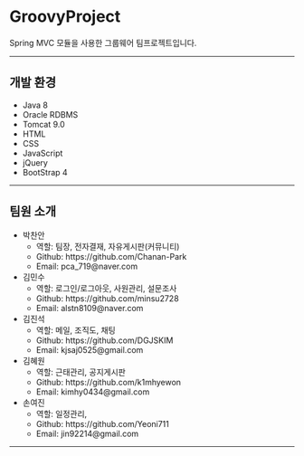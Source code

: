 # GroovyProject
Spring MVC 모듈을 사용한 그룹웨어 팀프로젝트입니다.
<hr>
<h2>개발 환경</h2>
<ul>
  <li>Java 8</li>
  <li>Oracle RDBMS</li>
  <li>Tomcat 9.0</li>
  <li>HTML</li>
  <li>CSS</li>
  <li>JavaScript</li>
  <li>jQuery</li>
  <li>BootStrap 4</li>
</ul>
<hr>
<h2>팀원 소개</h2>
<ul>
  <li>박찬안
    <ul>
      <li>역할: 팀장, 전자결재, 자유게시판(커뮤니티)</li>
      <li>Github: https://github.com/Chanan-Park</li>
      <li>Email: pca_719@naver.com</li>
    </ul>
  </li>
  <li>김민수
    <ul>
      <li>역할: 로그인/로그아웃, 사원관리, 설문조사</li>
      <li>Github: https://github.com/minsu2728</li>
      <li>Email: alstn8109@naver.com</li>
    </ul>
  </li>
    <li>김진석
      <ul>
        <li>역할: 메일, 조직도, 채팅</li>
        <li>Github: https://github.com/DGJSKIM</li>
        <li>Email: kjsaj0525@gmail.com</li>
      </ul>
  </li>
    <li>김혜원
      <ul>
        <li>역할: 근태관리, 공지게시판</li>
        <li>Github: https://github.com/k1mhyewon</li>
        <li>Email: kimhy0434@gmail.com</li>
      </ul>
  </li>
    <li>손여진
      <ul>
        <li>역할: 일정관리, </li>
        <li>Github: https://github.com/Yeoni711</li>
        <li>Email: jin92214@gmail.com</li>
      </ul>
  </li>
</ul>
<hr>

